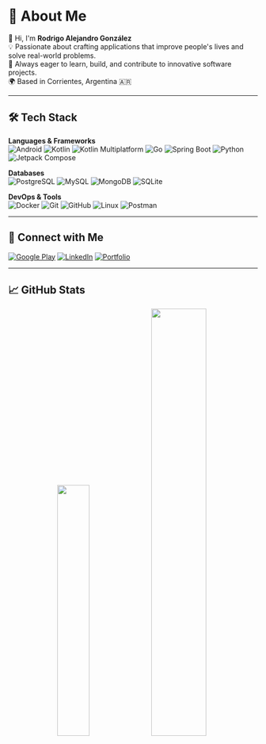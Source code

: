 


# 💫 About Me
👋 Hi, I'm **Rodrigo Alejandro González**  
💡 Passionate about crafting applications that improve people's lives and solve real-world problems.  
🚀 Always eager to learn, build, and contribute to innovative software projects.  
🌍 Based in Corrientes, Argentina 🇦🇷  

---

## 🛠️ Tech Stack

**Languages & Frameworks**  
![Android](https://img.shields.io/badge/-Android-3DDC84?style=flat-square&logo=android&logoColor=white)
![Kotlin](https://img.shields.io/badge/-Kotlin-7F52FF?style=flat-square&logo=kotlin&logoColor=white)
![Kotlin Multiplatform](https://img.shields.io/badge/-KMP-7F52FF?style=flat-square&logo=kotlin&logoColor=white)
![Go](https://img.shields.io/badge/-Go-00ADD8?style=flat-square&logo=go&logoColor=white)
![Spring Boot](https://img.shields.io/badge/-Spring_Boot-6DB33F?style=flat-square&logo=spring-boot&logoColor=white)
![Python](https://img.shields.io/badge/-Python-3776AB?style=flat-square&logo=python&logoColor=white)
![Jetpack Compose](https://img.shields.io/badge/-Jetpack_Compose-4285F4?style=flat-square&logo=android&logoColor=white)


**Databases**  
![PostgreSQL](https://img.shields.io/badge/-PostgreSQL-336791?style=flat-square&logo=postgresql&logoColor=white)
![MySQL](https://img.shields.io/badge/-MySQL-4479A1?style=flat-square&logo=mysql&logoColor=white)
![MongoDB](https://img.shields.io/badge/-MongoDB-47A248?style=flat-square&logo=mongodb&logoColor=white)
![SQLite](https://img.shields.io/badge/-SQLite-003B57?style=flat-square&logo=sqlite&logoColor=white)

**DevOps & Tools**  
![Docker](https://img.shields.io/badge/-Docker-2496ED?style=flat-square&logo=docker&logoColor=white)
![Git](https://img.shields.io/badge/-Git-F05032?style=flat-square&logo=git&logoColor=white)
![GitHub](https://img.shields.io/badge/-GitHub-181717?style=flat-square&logo=github&logoColor=white)
![Linux](https://img.shields.io/badge/-Linux-FCC624?style=flat-square&logo=linux&logoColor=black)
![Postman](https://img.shields.io/badge/-Postman-FF6C37?style=flat-square&logo=postman&logoColor=white)

---

## 🔗 Connect with Me

[![Google Play](https://img.shields.io/badge/Google_Play-%2300C853.svg?style=for-the-badge&logo=google-play&logoColor=white)](https://play.google.com/store/apps/dev?id=5093230411941529525&hl=es_AR)
[![LinkedIn](https://img.shields.io/badge/LinkedIn-%230077B5.svg?style=for-the-badge&logo=linkedin&logoColor=white)](https://www.linkedin.com/in/rodrigo-gonzalez-developer)
[![Portfolio](https://img.shields.io/badge/Portfolio-%23007396.svg?style=for-the-badge&logo=internet-explorer&logoColor=white)](https://rodrigogonzalez78.github.io/porfolio_page/)


---
## 📈 GitHub Stats

<div align="center">
  <img src="https://github-readme-stats.vercel.app/api/top-langs/?username=rodrigogonzalez78&layout=compact&theme=tokyonight&hide_border=true" width="36%" />
  <img src="https://github-readme-stats.vercel.app/api?username=rodrigogonzalez78&show_icons=true&theme=tokyonight&hide_border=true" width="47%" />
</div>




